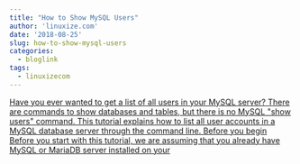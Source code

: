 ```yaml
---
title: "How to Show MySQL Users"
author: 'linuxize.com'
date: '2018-08-25'
slug: how-to-show-mysql-users
categories:
  - bloglink
tags:
  - linuxizecom
---
```


[Have you ever wanted to get a list of all users in your MySQL server? There are commands to show databases and tables, but there is no MySQL "show users" command. This tutorial explains how to list all user accounts in a MySQL database server through the command line. Before you begin Before you start with this tutorial, we are assuming that you already have MySQL or MariaDB server installed on your<i class="fas fa-external-link-alt"></i>](https://linuxize.com/post/how-to-show-mysql-users/)

